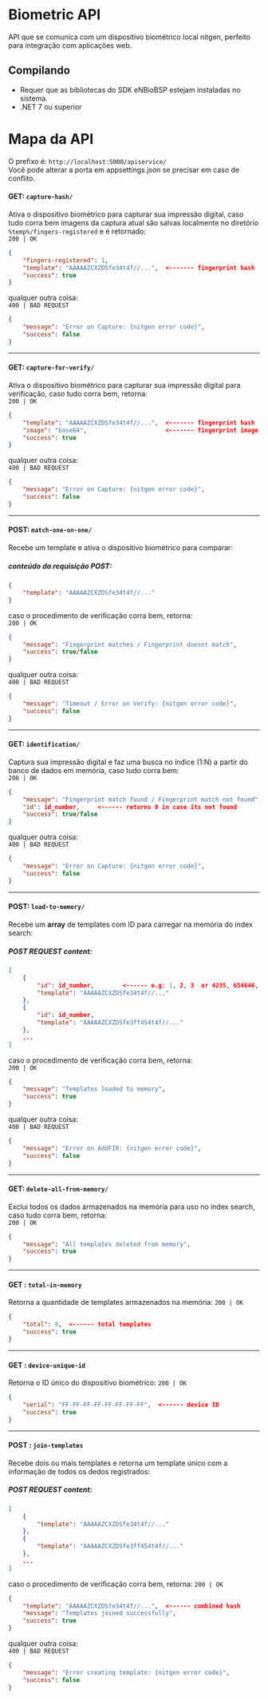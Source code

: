 # Biometric API
API que se comunica com um dispositivo biométrico local nitgen, perfeito para integração com aplicações web.

## Compilando
- Requer que as bibliotecas do SDK eNBioBSP estejam instaladas no sistema.
- .NET 7 ou superior 

# Mapa da API
O prefixo é: `http://localhost:5000/apiservice/`  
Você pode alterar a porta em appsettings.json se precisar em caso de conflito.

#### GET: `capture-hash/`
Ativa o dispositivo biométrico para capturar sua impressão digital, caso tudo corra bem imagens da captura atual são salvas localmente no diretório `%temp%/fingers-registered` e é retornado:  
`200 | OK`
```json
{
    "fingers-registered": 1,
    "template": "AAAAAZCXZDSfe34t4f//...",  <------- fingerprint hash
    "success": true
}
```
qualquer outra coisa:  
`400 | BAD REQUEST`
```json
{
    "message": "Error on Capture: {nitgen error code}",
    "success": false
}
```

--------------------------------

#### GET: `capture-for-verify/`
Ativa o dispositivo biométrico para capturar sua impressão digital para verificação, caso tudo corra bem, retorna:  
`200 | OK`
```json
{
    "template": "AAAAAZCXZDSfe34t4f//...",  <------- fingerprint hash
    "image": "base64",                      <------- fingerprint image
    "success": true
}
```
qualquer outra coisa:  
`400 | BAD REQUEST`
```json
{
    "message": "Error on Capture: {nitgen error code}",
    "success": false
}
```

--------------------------------

#### POST: `match-one-on-one/`
Recebe um template e ativa o dispositivo biométrico para comparar:  
##### conteúdo da requisição POST:
```json
{
    "template": "AAAAAZCXZDSfe34t4f//..."
}
```
caso o procedimento de verificação corra bem, retorna:  
`200 | OK`
```json
{
    "message": "Fingerprint matches / Fingerprint doesnt match",
    "success": true/false
}
```
qualquer outra coisa:  
`400 | BAD REQUEST`
```json
{
    "message": "Timeout / Error on Verify: {nitgen error code}",
    "success": false
}
```

--------------------------------

#### GET: `identification/`
Captura sua impressão digital e faz uma busca no índice (1:N) a partir do banco de dados em memória, caso tudo corra bem:  
`200 | OK`
```json
{
    "message": "Fingerprint match found / Fingerprint match not found",  
    "id": id_number,     <------ returns 0 in case its not found
    "success": true/false
}
```
qualquer outra coisa:  
`400 | BAD REQUEST`
```json
{
    "message": "Error on Capture: {nitgen error code}",
    "success": false
}
```

--------------------------------

#### POST: `load-to-memory/`
Recebe um __array__ de templates com ID para carregar na memória do index search:  
##### POST REQUEST content:
```json
[
    {
        "id": id_number,        <------ e.g: 1, 2, 3  or 4235, 654646, 23423
        "template": "AAAAAZCXZDSfe34t4f//..."
    },
    {
        "id": id_number,
        "template": "AAAAAZCXZDSfe3ff454t4f//..."
    },
    ...
]
```
caso o procedimento de verificação corra bem, retorna:  
`200 | OK`
```json
{
    "message": "Templates loaded to memory",
    "success": true
}
```
qualquer outra coisa:  
`400 | BAD REQUEST`
```json
{
    "message": "Error on AddFIR: {nitgen error code}",
    "success": false
}
```

------------------------------

#### GET: `delete-all-from-memory/`
Exclui todos os dados armazenados na memória para uso no index search, caso tudo corra bem, retorna:    
`200 | OK`
```json
{
    "message": "All templates deleted from memory",
    "success": true
}
```

--------------------------------

#### GET : `total-in-memory`
Retorna a quantidade de templates armazenados na memória:
`200 | OK`
```json
{
	"total": 0,  <------ total templates
	"success": true
}
```

--------------------------------

#### GET : `device-unique-id`
Retorna o ID único do dispositivo biométrico:
`200 | OK`
```json
{
	"serial": "FF-FF-FF-FF-FF-FF-FF-FF",  <------ device ID
	"success": true
}
```
--------------------------------

#### POST : `join-templates`
Recebe dois ou mais templates e retorna um template único com a informação de todos os dedos registrados:
##### POST REQUEST content:
```json
[
    {
        "template": "AAAAAZCXZDSfe34t4f//..."
    },
    {
        "template": "AAAAAZCXZDSfe3ff454t4f//..."
    },
    ...
]
```
caso o procedimento de verificação corra bem, retorna:
`200 | OK`
```json
{
	"template": "AAAAAZCXZDSfe34t4f//...",  <------ combined hash
	"message": "Templates joined successfully",
	"success": true
}
```
qualquer outra coisa:  
`400 | BAD REQUEST`
```json
{
    "message": "Error creating template: {nitgen error code}",
    "success": false
}
```
